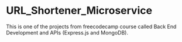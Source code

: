 # URL_Shortener_Microservice
This is one of the projects from freecodecamp course called Back End Development and APIs (Express.js and MongoDB).
